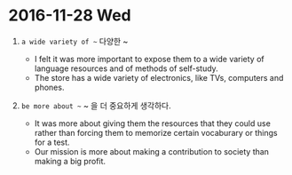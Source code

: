 # 2016-11-28 Wed

1. `a wide variety of ~` 다양한 ~
    - I felt it was more important to expose them to a wide variety of language resources and of methods of self-study.
    - The store has a wide variety of electronics, like TVs, computers and phones.

1. `be more about ~` ~ 을 더 중요하게 생각하다.
    - It was more about giving them the resources that they could use rather than forcing them to memorize certain vocaburary or things for a test.
    - Our mission is more about making a contribution to society than making a big profit.

